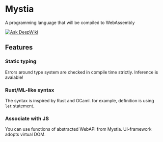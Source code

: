 # Mystia
A programming language that will be compiled to WebAssembly

[![Ask DeepWiki](https://deepwiki.com/badge.svg)](https://deepwiki.com/KajizukaTaichi/mystia)

## Features
### Static typing
Errors around type system are checked in compile time strictly. Inference is avaiable!
### Rust/ML-like syntax
The syntax is inspired by Rust and OCaml. for example, definition is using `let` statement.
### Associate with JS
You can use functions of abstracted WebAPI from Mystia. UI-framework adopts virtual DOM.
